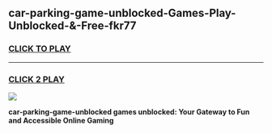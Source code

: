 
## car-parking-game-unblocked-Games-Play-Unblocked-&-Free-fkr77
<h3>
<a href="https://premium76.site?title=car-parking-game-unblocked&ref=24A">CLICK TO PLAY</a></h3>
<hr>

<h3>
<a href="https://premium76.site?title=car-parking-game-unblocked&ref=24A">CLICK 2 PLAY</a>
  
</h3>

<a href="https://premium76.site?title=car-parking-game-unblocked&ref=24A"><img src="https://clearcache.store/games.png"></a>


**car-parking-game-unblocked games unblocked: Your Gateway to Fun and Accessible Online Gaming**
